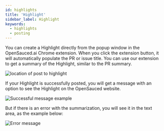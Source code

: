```yaml
---
id: highlights
title: 'Highlight'
sidebar_label: Highlight
keywords:
  - highlights
  - posting
---
```


You can create a Highlight directly from the popup window in the OpenSauced.ai Chrome extension. When you click the extension button, it will automatically populate the PR or issue title. You can use our extension to get a summary of the Highlight, similar to the PR summary.

![location of post to highlight](https://user-images.githubusercontent.com/18273833/241761099-e7a745c8-204e-4a4d-b313-867ab99af0b2.png)

If your Highlight is successfully posted, you will get a message with an option to see the Highlight on the OpenSauced website. 

![Successful message example](https://github.com/open-sauced/docs.opensauced.pizza/assets/18273833/723ac624-e996-45f8-acdf-0d3ff08af90b)

But if there is an error with the summarization, you will see it in the text area, as the example below:

![Error message](https://user-images.githubusercontent.com/18273833/241762187-f6968a71-c344-495f-8eed-f1de9aff7599.gif)
